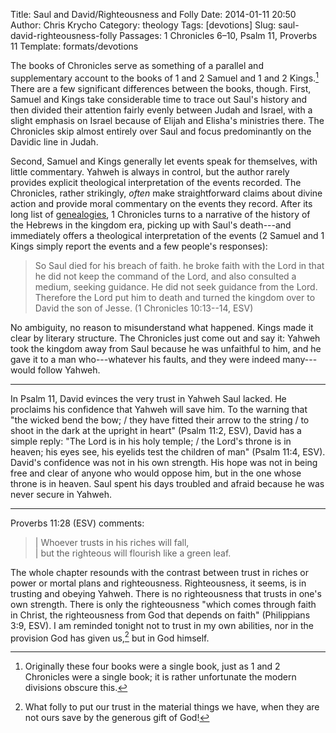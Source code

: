 Title: Saul and David/Righteousness and Folly
Date: 2014-01-11 20:50
Author: Chris Krycho
Category: theology
Tags: [devotions]
Slug: saul-david-righteousness-folly
Passages: 1 Chronicles 6–10, Psalm 11, Proverbs 11
Template: formats/devotions

The books of Chronicles serve as something of a parallel and supplementary
account to the books of 1 and 2 Samuel and 1 and 2 Kings.[^kings] There are a
few significant differences between the books, though. First, Samuel and Kings
take considerable time to trace out Saul's history and then divided their
attention fairly evenly between Judah and Israel, with a slight emphasis on
Israel because of Elijah and Elisha's ministries there. The Chronicles skip
almost entirely over Saul and focus predominantly on the Davidic line in Judah.

Second, Samuel and Kings generally let events speak for themselves, with little
commentary. Yahweh is always in control, but the author rarely provides explicit
theological interpretation of the events recorded. The Chronicles, rather
strikingly, *often* make straightforward claims about divine action and provide
moral commentary on the events they record. After its long list of
[genealogies](/theology/grappling-with-genealogies.html), 1 Chronicles turns to
a narrative of the history of the Hebrews in the kingdom era, picking up with
Saul's death---and immediately offers a theological interpretation of the events
(2 Samuel and 1 Kings simply report the events and a few people's responses):

> So Saul died for his breach of faith. he broke faith with the
> <span class=smcp>Lord</span> in that he did not keep the command of the
> <span class=smcp>Lord</span>, and also consulted a medium, seeking guidance.
> He did not seek guidance from the <span class=smcp>Lord</span>. Therefore the
> <span class=smcp>Lord</span> put him to death and turned the kingdom over to
> David the son of Jesse. (1 Chronicles 10:13--14, ESV)

No ambiguity, no reason to misunderstand what happened. Kings made it clear by
literary structure. The Chronicles just come out and say it: Yahweh took the
kingdom away from Saul because he was unfaithful to him, and he gave it to a man
who---whatever his faults, and they were indeed many---would follow Yahweh.

---

In Psalm 11, David evinces the very trust in Yahweh Saul lacked. He proclaims
his confidence that Yahweh will save him. To the warning that "the wicked bend
the bow; / they have fitted their arrow to the string / to shoot in the dark at
the upright in heart" (Psalm 11:2, ESV), David has a simple reply: "The <span
class=smcp>Lord</span> is in his holy temple; / the <span
class=smcp>Lord</span>'s throne is in heaven; his eyes
see, his eyelids test the children of man" (Psalm 11:4, ESV). David's confidence
was not in his own strength. His hope was not in being free and clear of anyone
who would oppose him, but in the one whose throne is in heaven. Saul spent his
days troubled and afraid because he was never secure in Yahweh.

---

Proverbs 11:28 (ESV) comments:

> | Whoever trusts in his riches will fall,  
> |     but the righteous will flourish like a green leaf.

The whole chapter resounds with the contrast between trust in riches or power or
mortal plans and righteousness. Righteousness, it seems, is in trusting and
obeying Yahweh. There is no righteousness that trusts in one's own strength.
There is only the righteousness "which comes through faith in Christ, the
righteousness from God that depends on faith" (Philippians 3:9, ESV). I am
reminded tonight not to trust in my own abilities, nor in the provision God has
given us,[^provision] but in God himself.

[^kings]: Originally these four books were a single book, just as 1 and 2
Chronicles were a single book; it is rather unfortunate the modern divisions
obscure this.

[^provision]: What folly to put our trust in the material things we have, when
they are not ours save by the generous gift of God!